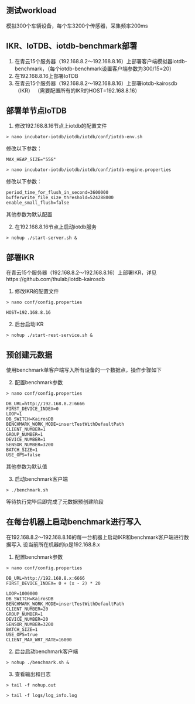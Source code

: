 ## 测试workload

模拟300个车辆设备，每个车3200个传感器，采集频率200ms

## IKR、IoTDB、iotdb-benchmark部署
1. 在青云15个服务器（192.168.8.2～192.168.8.16）上部署客户端模拟器iotdb-benchmark，（每个iotdb-benchmark设置客户端参数为300/15=20）
2. 在192.168.8.16上部署IoTDB
3. 在青云15个服务器（192.168.8.2～192.168.8.16）上部署iotdb-kairosdb（IKR） （需要配置所有的IKR的HOST=192.168.8.16）

## 部署单节点IoTDB
1. 修改192.168.8.16节点上iotdb的配置文件
```
> nano incubator-iotdb/iotdb/iotdb/conf/iotdb-env.sh
```
修改以下参数：
```
MAX_HEAP_SIZE="55G"
```
```
> nano incubator-iotdb/iotdb/iotdb/conf/iotdb-engine.properties
```
修改以下参数：
```
period_time_for_flush_in_second=3600000
bufferwrite_file_size_threshold=524288000
enable_small_flush=false
```
其他参数为默认配置

2. 在192.168.8.16节点上启动iotdb服务
```
> nohup ./start-server.sh &
```
## 部署IKR
在青云15个服务器（192.168.8.2～192.168.8.16）上部署IKR，详见https://github.com/thulab/iotdb-kairosdb
1. 修改IKR的配置文件 
```
> nano conf/config.properties
```
```
HOST=192.168.8.16
```
2. 后台启动IKR
```
> nohup ./start-rest-service.sh &
```

## 预创建元数据
使用benchmark单客户端写入所有设备的一个数据点，操作步骤如下


2. 配置benchmark参数
```
> nano conf/config.properties
```
```
DB_URL=http://192.168.8.2:6666
FIRST_DEVICE_INDEX=0
LOOP=1
DB_SWITCH=KairosDB
BENCHMARK_WORK_MODE=insertTestWithDefaultPath
CLIENT_NUMBER=1
GROUP_NUMBER=1
DEVICE_NUMBER=1
SENSOR_NUMBER=3200
BATCH_SIZE=1
USE_OPS=false
```
其他参数为默认值

3. 启动benchmark客户端
```
> ./benchmark.sh
```
等待执行完毕后即完成了元数据预创建阶段

## 在每台机器上启动benchmark进行写入
在192.168.8.2～192.168.8.16的每一台机器上启动IKR和benchmark客户端进行数据写入
设当前所在机器的ip是192.168.8.x
1. 配置benchmark参数
```
> nano conf/config.properties
```
```
DB_URL=http://192.168.8.x:6666
FIRST_DEVICE_INDEX= 0 + (x - 2) * 20

LOOP=1000000
DB_SWITCH=KairosDB
BENCHMARK_WORK_MODE=insertTestWithDefaultPath
CLIENT_NUMBER=20
GROUP_NUMBER=1
DEVICE_NUMBER=20
SENSOR_NUMBER=3200
BATCH_SIZE=1
USE_OPS=true
CLIENT_MAX_WRT_RATE=16000
```

2. 后台启动benchmark客户端
```
> nohup ./benchmark.sh &
```

3. 查看输出和日志
```
> tail -f nohup.out
```
```
> tail -f logs/log_info.log
```